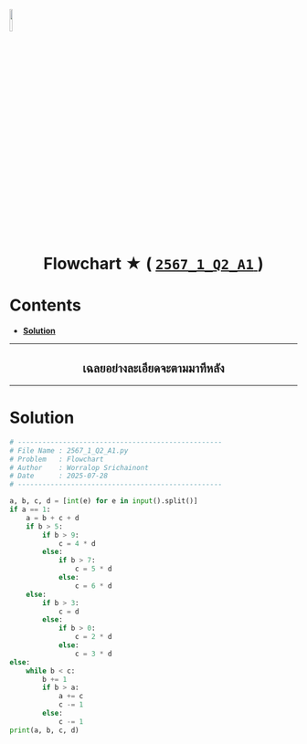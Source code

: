<p align="left">
  <a href="../../README.md">
    <img src="../../../../Z99-OTHERS/00-common/00-back.png" style="width:10%">
  </a>
</p>

<div align="center">
  <h1>
    Flowchart ★ (
      <a href="https://drive.google.com/file/d/1oaR67Y1HE-or7eVXa--SdzR9SslRPY8P/view?usp=sharing">
        <code>2567_1_Q2_A1</code>
      </a>
    )
  </h1>
</div>

# Contents

-   [**Solution**](#solution)

---

<div align="center">
  <h2>เฉลยอย่างละเอียดจะตามมาทีหลัง</h2>
</div>

---

# Solution

```python
# --------------------------------------------------
# File Name : 2567_1_Q2_A1.py
# Problem   : Flowchart
# Author    : Worralop Srichainont
# Date      : 2025-07-28
# --------------------------------------------------

a, b, c, d = [int(e) for e in input().split()]
if a == 1:
    a = b + c + d
    if b > 5:
        if b > 9:
            c = 4 * d
        else:
            if b > 7:
                c = 5 * d
            else:
                c = 6 * d
    else:
        if b > 3:
            c = d
        else:
            if b > 0:
                c = 2 * d
            else:
                c = 3 * d
else:
    while b < c:
        b += 1
        if b > a:
            a += c
            c -= 1
        else:
            c -= 1
print(a, b, c, d)
```
